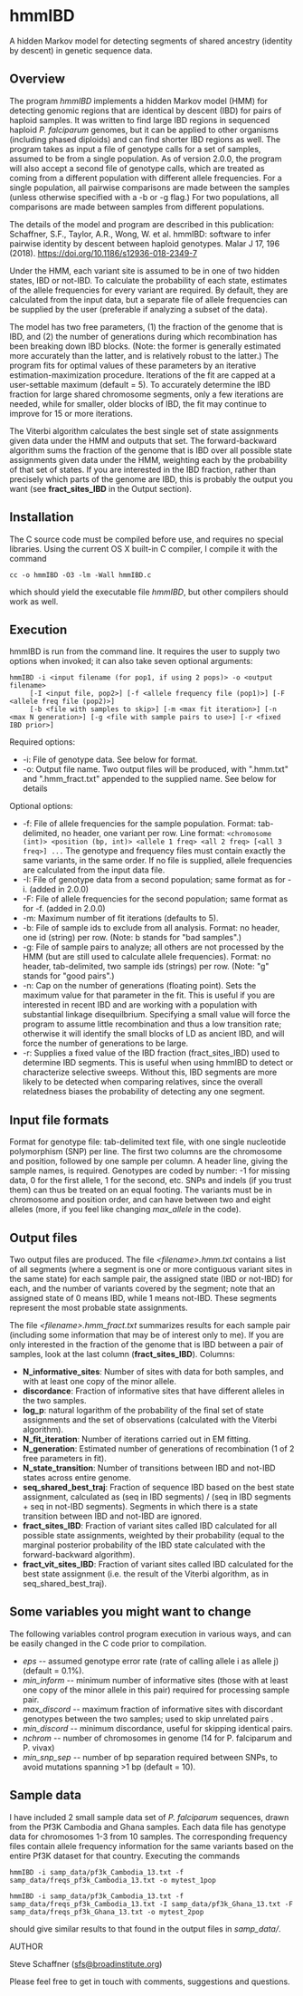 # hmmIBD
A hidden Markov model for detecting segments of shared ancestry (identity by descent) in genetic sequence data.

## Overview

The program *hmmIBD* implements a hidden Markov model (HMM) for detecting genomic regions that are identical by descent (IBD) for pairs of haploid samples. It was written to find large IBD regions in sequenced haploid *P. falciparum* genomes, but it can be applied to other organisms (including phased diploids) and can find shorter IBD regions as well. The program takes as input a file of genotype calls for a set of samples, assumed to be from a single population. As of version 2.0.0, the program will also accept a second file of genotype calls, which are treated as coming from a different population with different allele frequencies. For a single population, all pairwise comparisons are made between the samples (unless otherwise specified with a -b or -g flag.) For two populations, all comparisons are made between samples from different populations. 

The details of the model and program are described in this publication: Schaffner, S.F., Taylor, A.R., Wong, W. et al. hmmIBD: software to infer pairwise identity by descent between haploid genotypes. Malar J 17, 196 (2018). https://doi.org/10.1186/s12936-018-2349-7

Under the HMM, each variant site is assumed to be in one of two hidden states, IBD or not-IBD.  To calculate the probability of each state, estimates of the allele frequencies for every variant are required.  By default, they are calculated from the input data, but a separate file of allele frequencies can be supplied by the user (preferable if analyzing a subset of the data).

The model has two free parameters, (1) the fraction of the genome that is IBD, and (2) the number of generations during which recombination has been breaking down IBD blocks. (Note: the former is generally estimated more accurately than the latter, and is relatively robust to the latter.) The program fits for optimal values of these parameters by an iterative estimation-maximization procedure. Iterations of the fit are capped at a user-settable maximum (default = 5). To accurately determine the IBD fraction for large shared chromosome segments, only a few iterations are needed, while for smaller, older blocks of IBD, the fit may continue to improve for 15 or more iterations.

The Viterbi algorithm calculates the best single set of state assignments given data under the HMM and outputs that set. The forward-backward algorithm sums the fraction of the genome that is IBD over all possible state assignments given data under the HMM, weighting each by the probability of that set of states. If you are interested in the IBD fraction, rather than precisely which parts of the genome are IBD, this is probably the output you want (see **fract_sites_IBD** in the Output section).

## Installation

The C source code must be compiled before use, and requires no special libraries. Using the current OS X built-in C compiler, I compile it with the command

```
cc -o hmmIBD -O3 -lm -Wall hmmIBD.c
```

which should yield the executable file *hmmIBD*, but other compilers should work as well.

## Execution

hmmIBD is run from the command line. It requires the user to supply two options when invoked; it can also take seven optional arguments:

```
hmmIBD -i <input filename (for pop1, if using 2 pops)> -o <output filename> 
     [-I <input file, pop2>] [-f <allele frequency file (pop1)>] [-F <allele freq file (pop2)>]
     [-b <file with samples to skip>] [-m <max fit iteration>] [-n <max N generation>] [-g <file with sample pairs to use>] [-r <fixed IBD prior>]
```
Required options:
- -i: File of genotype data. See below for format.
- -o: Output file name. Two output files will be produced, with ".hmm.txt" 
      and ".hmm_fract.txt" appended to the supplied name. See below for details

Optional options:
- -f: File of allele frequencies for the sample population. Format: tab-delimited, no header, one variant per row. Line format: `<chromosome (int)> <position (bp, int)> <allele 1 freq> <all 2 freq> [<all 3 freq>] ...` The genotype and frequency files must contain exactly the same variants, in the same order. If no file is supplied, allele frequencies are calculated from the input data file.
- -I: File of genotype data from a second population; same format as for -i. (added in 2.0.0)
- -F: File of allele frequencies for the second population; same format as for -f. (added in 2.0.0)
- -m: Maximum number of fit iterations (defaults to 5).
- -b: File of sample ids to exclude from all analysis. Format: no header, one id (string) per row. (Note: b stands for "bad samples".)
- -g: File of sample pairs to analyze; all others are not processed by the HMM 	(but are still used to calculate allele frequencies). Format: no header,	tab-delimited, two sample ids (strings) per row. (Note: "g" stands for 	"good pairs".)
- -n: Cap on the number of generations (floating point). Sets the maximum value for that parameter in the fit. This is useful if you are interested in recent IBD and are working with a population with substantial linkage disequilbrium. Specifying a small value will force the program to assume little recombination and thus a low transition rate; otherwise it will identify the small blocks of LD as ancient IBD, and will force the number of generations to be large.
- -r: Supplies a fixed value of the IBD fraction (fract_sites_IBD) used to determine IBD segments. This is useful when using hmmIBD to detect or characterize selective sweeps. Without this, IBD segments are more likely to be detected when comparing relatives, since the overall relatedness biases the probability of detecting any one segment.  

## Input file formats

Format for genotype file: tab-delimited text file, with one single nucleotide polymorphism (SNP) per line. The first two columns are the chromosome and position, followed by one sample per column. A header line, giving the sample names, is required. Genotypes are coded by number: -1 for missing data, 0 for the first allele, 1 for the second, etc. SNPs and indels (if you trust them) can thus be treated on an equal footing. The variants must be in chromosome and position order, and can have between two and eight alleles (more, if you feel like changing *max_allele* in the code).

## Output files

Two output files are produced. The file *\<filename\>.hmm.txt* contains a list of all segments (where a segment is one or more contiguous variant sites in the same state) for each sample pair, the assigned state (IBD or not-IBD) for each, and the number of variants covered by the segment; note that an assigned state of 0 means IBD, while 1 means not-IBD. These segments represent the most probable state assignments.

The file *\<filename\>.hmm_fract.txt* summarizes results for each sample pair (including some information that may be of interest only to me). If you are only interested in the fraction of the genome that is IBD between a pair of samples, look at the last column (**fract_sites_IBD**). Columns:

- **N_informative_sites**: Number of sites with data for both samples, and with at least one copy of the minor allele.
- **discordance**: Fraction of informative sites that have different alleles in the two samples.
- **log_p**: natural logarithm of the probability of the final set of state assignments and the set of observations (calculated with the Viterbi algorithm).
- **N_fit_iteration**: Number of iterations carried out in EM fitting. 
- **N_generation**: Estimated number of generations of recombination (1 of 2 free parameters in fit).
- **N_state_transition**: Number of transitions between IBD and not-IBD states across entire genome.
- **seq_shared_best_traj**: Fraction of sequence IBD based on the best state assignment, calculated as (seq in IBD segments) / (seq in IBD segments + seq in not-IBD segments). Segments in which there is a state transition between IBD and not-IBD are ignored. 
- **fract_sites_IBD**: Fraction of variant sites called IBD calculated for all possible state assignments, weighted by their probability (equal to the marginal posterior probability of the IBD state calculated with the forward-backward algorithm).
- **fract_vit_sites_IBD**: Fraction of variant sites called IBD calculated for the best state assignment (i.e. the result of the Viterbi algorithm, as in seq_shared_best_traj).


## Some variables you might want to change

The following variables control program execution in various ways, and can be easily changed in the C code prior to compilation. 

- *eps* -- assumed genotype error rate (rate of calling allele i as allele j) (default = 0.1%).
- *min_inform* -- minimum number of informative sites (those with at least one copy of the minor allele in this pair) required for processing sample pair.
- *max_discord* -- maximum fraction of informative sites with discordant genotypes between the two samples; used to skip unrelated pairs .
- *min_discord* -- minimum discordance, useful for skipping identical pairs.
- *nchrom* -- number of chromosomes in genome (14 for P. falciparum and P. vivax)
- *min_snp_sep* -- number of bp separation required between SNPs, to avoid mutations spanning >1 bp (default = 10).

## Sample data

I have included 2 small sample data set of *P. falciparum* sequences, drawn from the Pf3K Cambodia and Ghana samples. Each data file has genotype data for chromosomes 1-3 from 10 samples. The corresponding frequency files contain allele frequency information for the same variants based on the entire Pf3K dataset for that country. Executing the commands 

```
hmmIBD -i samp_data/pf3k_Cambodia_13.txt -f samp_data/freqs_pf3k_Cambodia_13.txt -o mytest_1pop
```

```
hmmIBD -i samp_data/pf3k_Cambodia_13.txt -f samp_data/freqs_pf3k_Cambodia_13.txt -I samp_data/pf3k_Ghana_13.txt -F samp_data/freqs_pf3k_Ghana_13.txt -o mytest_2pop
```

should give similar results to that found in the output files in *samp_data/*.

AUTHOR

Steve Schaffner (sfs@broadinstitute.org)

Please feel free to get in touch with comments, suggestions and questions. 
